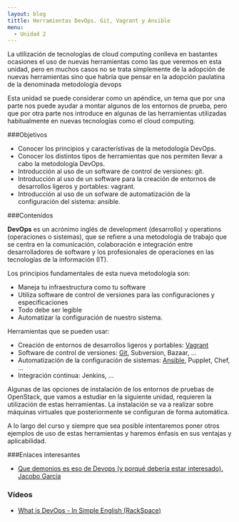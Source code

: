 ```yaml
---
layout: blog
tittle: Herramientas DevOps. Git, Vagrant y Ansible
menu:
  - Unidad 2
---
```


La utilización de tecnologías de cloud computing conlleva en bastantes ocasiones
el uso de nuevas herramientas como las que veremos en esta unidad, pero en
muchos casos no se trata simplemente de la adopción de nuevas herramientas sino
que habría que pensar en la adopción paulatina de la denominada metodología
devops

Esta unidad se puede considerar como un apéndice, un tema que por una parte nos puede ayudar a montar algunos de los entornos de prueba, pero que por otra parte nos introduce en algunas de las herramientas utilizadas habitualmente en nuevas tecnologías como el cloud computing. 

###Objetivos

* Conocer los principios y característivas de la metodología DevOps.
* Conocer los distintos tipos de herramientas que nos permiten llevar a cabo la metodología DevOps.
* Introducción al uso de un software de control de versiones: git.
* Introducción al uso de un software para la creación de entornos de desarrollos ligeros y portables: vagrant.
* Introducción al uso de un sofware de automatización de la configuración del sistema: ansible.

###Contenidos

**DevOps** es un acrónimo inglés de development (desarrollo) y operations
  (operaciones o sistemas), que se refiere a una metodología de trabajo que se
  centra en la comunicación, colaboración e integración entre desarrolladores de
  software y los profesionales de operaciones en las tecnologías de la
  información (IT).

Los principios fundamentales de esta nueva metodología son:

* Maneja tu infraestructura como tu software
* Utiliza software de control de versiones para las configuraciones y especificaciones
* Todo debe ser legible
* Automatizar la configuración de nuestro sistema.

Herramientas que se pueden usar:

* Creación de entornos de desarrollos ligeros y portables: [Vagrant](vagrant)
* Software de control de versiones: [Git](git), Subversion, Bazaar, ...
* Automatización de la configuración de sistemas: [Ansible](ansible), Pupplet, Chef, ...
* Integración continua: Jenkins, ...

Algunas de las opciones de instalación de los entornos de pruebas de OpenStack, que vamos a estudiar en la siguiente unidad, requieren la utilización de estas herramientas. La instalación se va a realizar sobre máquinas virtuales que posteriormente se configuran de forma automática.

A lo largo del curso y siempre que sea posible intentaremos poner otros ejemplos
de uso de estas herramientas y haremos énfasis en sus ventajas y aplicabilidad.

###Enlaces interesantes

* [Que demonios es eso de Devops (y porqué debería estar interesado). Jacobo García](http://www.slideshare.net/therobot/que-demonios-es-eso-de-devops-y-porquedebera-interesarme)

### Vídeos

* [What is DevOps - In Simple English (RackSpace)](http://www.youtube.com/watch?v=_I94-tJlovg)
